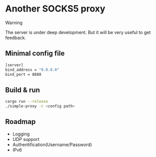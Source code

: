 # Another SOCKS5 proxy

> [!WARNING]
> The server is under deep development.
> But it will be very useful to get feedback.

## Minimal config file

```bash
[server]
bind_address = "0.0.0.0"
bind_port = 8888
```

## Build & run

```bash
cargo run --release
./simple-proxy -c <config path>
```

## Roadmap

- Logging
- UDP support
- Authentification(Username/Password)
- IPv6
